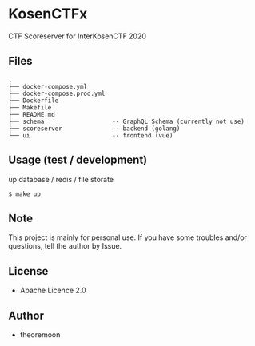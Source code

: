 # KosenCTFx

CTF Scoreserver for InterKosenCTF 2020

## Files

```
.
├── docker-compose.yml
├── docker-compose.prod.yml
├── Dockerfile
├── Makefile
├── README.md
├── schema                   -- GraphQL Schema (currently not use)
├── scoreserver              -- backend (golang)
└── ui                       -- frontend (vue)
```

## Usage (test / development)

up database / redis / file storate
```
$ make up
```

## Note

 This project is mainly for personal use. If you have some troubles and/or questions, tell the author by Issue.

## License

- Apache Licence 2.0

## Author

- theoremoon
